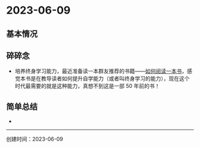 # 2023-06-09

## 基本情况



## 碎碎念

- 培养终身学习能力，最近准备读一本群友推荐的书籍——[如何阅读一本书](000%20%E5%A6%82%E4%BD%95%E9%98%85%E8%AF%BB%E4%B8%80%E6%9C%AC%E4%B9%A6.md)，感觉本书是在教导读者如何提升自学能力（或者叫终身学习的能力），现在这个时代最需要的就是这种能力，真想不到这是一部 50 年前的书！

## 简单总结

- 

---

创建时间：2023-06-09
